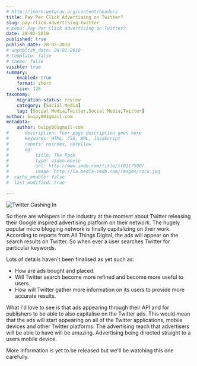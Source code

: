 ```yaml
---
# http://learn.getgrav.org/content/headers
title: Pay Per Click Advertising on Twitter?
slug: pay-click-advertising-twitter
# menu: Pay Per Click Advertising on Twitter?
date: 28-02-2010
published: true
publish_date: 28-02-2010
# unpublish_date: 28-02-2010
# template: false
# theme: false
visible: true
summary:
    enabled: true
    format: short
    size: 128
taxonomy:
    migration-status: review
    category: [Social Media]
    tag: [Social Media,Twitter,Social Media,Twitter]
author: buipy001gmail-com
metadata:
    author: buipy001gmail-com
#      description: Your page description goes here
#      keywords: HTML, CSS, XML, JavaScript
#      robots: noindex, nofollow
#      og:
#          title: The Rock
#          type: video.movie
#          url: http://www.imdb.com/title/tt0117500/
#          image: http://ia.media-imdb.com/images/rock.jpg
#  cache_enable: false
#  last_modified: true

---
```


![Twitter Cashing In](wp-content/uploads/2010/02/twitter-cash1.jpg "Twitter Cashing In")

So there are whispers in the industry at the moment about Twitter releasing their Google inspired advertising platform on their network. The hugely popular micro blogging network is finally capitalizing on their work. According to reports from All Things Digital, the ads will appear on the search results on Twitter. So when ever a user searches Twitter for particular keywords.

Lots of details haven't been finalised as yet such as:

- How are ads bought and placed.
- Will Twitter search become more refined and become more useful to users.
- How will Twitter gather more information on its users to provide more accurate results.

What I'd love to see is that ads appearing through their API and for publishers to be able to also capitalise on the Twitter ads. This would mean that the ads will start appearing on all of the Twitter applications, mobile devices and other Twitter platforms. The advertising reach that advertisers will be able to have will be amazing. Advertising being directed straight to a users mobile device.

More information is yet to be released but we'll be watching this one carefully.